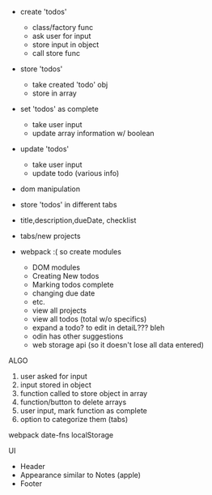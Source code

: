 - create 'todos'
	- class/factory func
	- ask user for input
	- store input in object
	- call store func
- store 'todos'
	- take created 'todo' obj
	- store in array 
- set 'todos' as complete
	- take user input
	- update array information w/ boolean
- update 'todos'
	- take user input 
	- update todo (various info)
- dom manipulation
- store 'todos' in different tabs


- title,description,dueDate, checklist
- tabs/new projects 
- webpack :( so create modules
  - DOM modules
  - Creating New todos
  - Marking todos complete
  - changing due date
  - etc.
  - view all projects
  - view all todos (total w/o specifics)
  - expand a todo? to edit in detaiL??? bleh
  - odin has other suggestions
  - web storage api (so it doesn't lose all data entered)

ALGO
1. user asked for input
2. input stored in object
3. function called to store object in array
4. function/button to delete arrays 
5. user input, mark function as complete
6. option to categorize them (tabs)

webpack
date-fns
localStorage



UI
- Header
- Appearance similar to Notes (apple)
- Footer 
